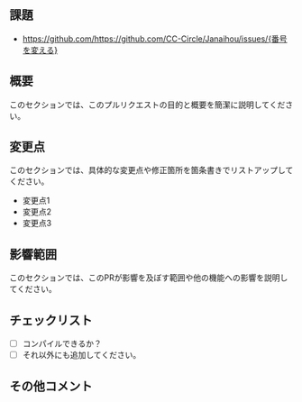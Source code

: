 ## 課題
- https://github.com/https://github.com/CC-Circle/Janaihou/issues/{番号を変える}

## 概要

このセクションでは、このプルリクエストの目的と概要を簡潔に説明してください。

## 変更点

このセクションでは、具体的な変更点や修正箇所を箇条書きでリストアップしてください。

- 変更点1
- 変更点2
- 変更点3

## 影響範囲

このセクションでは、このPRが影響を及ぼす範囲や他の機能への影響を説明してください。

## チェックリスト

- [ ]  コンパイルできるか？
- [ ]  それ以外にも追加してください。

## その他コメント
